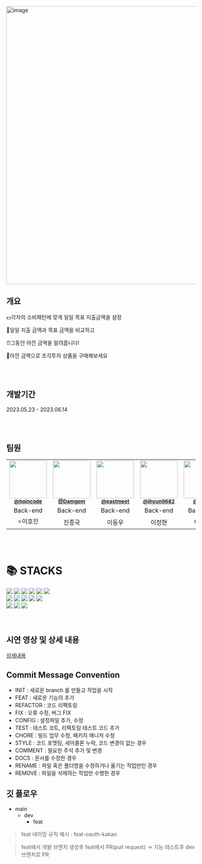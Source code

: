 <img width="737" alt="image" src="https://github.com/fintech-base-1/fin-point/assets/104135990/996385c6-996c-4fb2-a9fd-c992f3a588bd">

## 개요


💵각자의 소비패턴에 맞게 일일 목표 지출금액을 설정

📱일일 지출 금액과 목표 금액을 비교하고

⏰그동안 아낀 금액을 알려줍니다!

👟아낀 금액으로 조각투자 상품을 구매해보세요


<br>
<br>

## 개발기간
2023.05.23 - 2023.06.14

<br>
<br>

## 팀원

<table>
  <tr>
     <td align="center"><img src="https://github.com/fintech-base-1/practice-git/assets/104135990/68ae5c44-ea7c-437a-a8cc-f5269a6d7b65" width="100px;" alt=""/><br /><sub><a href="https://github.com/hojncode"><b>@hojncode</b></sub></a><br /></td>
     <td align="center"><img src="https://github.com/fintech-base-1/practice-git/assets/104135990/1bee7fe5-7c11-4f58-9b5b-c3e24ebed757" width="100px;" alt=""/><br /><sub><a href="https://github.com/Damgom"><b>@Damgom</b></sub></a><br /></td>
    <td align="center"><img src="https://github.com/fintech-base-1/practice-git/assets/104135990/d763d5b1-dc62-4b01-b99a-5f3e3895ece4" width="100px;" alt=""/><br /><sub><a href="https://github.com/eastmeet"><b>@eastmeet</b></sub></a><br /></td>
    <td align="center"><img src="https://github.com/fintech-base-1/practice-git/assets/104135990/f9229e9c-40bb-49c8-b1a4-7e349e54b081" width="100px;" alt=""/><br /><sub><a href="https://github.com/jhyun9682"><b>@jhyun9682</b></sub></a><br /></td>
    <td align="center"><img src="https://github.com/fintech-base-1/practice-git/assets/104135990/bdedabe3-e075-4492-ad43-e9c1425c9b9c" width="100px;" alt=""/><br /><sub><a href="https://github.com/arxivj"><b>@arxivj</b></sub></a><br /></td>
</tr>
      <tr>
            <td align="center">Back-end</td>
            <td align="center">Back-end</td>
            <td align="center">Back-end</td>
            <td align="center">Back-end</td>
            <td align="center">Back-end</td>
  </tr>
      <tr>
      <td align="center">⭐️이호진</td>
      <td align="center">진종국</td>
      <td align="center">이동우</td>
      <td align="center">이정현</td>
      <td align="center">박진석</td>
      </tr>
    
</table>

<br>
<br>

<div><h1>📚 STACKS</h1></div>

<div> 
  <img src="https://img.shields.io/badge/java-007396?style=for-the-badge&logo=java&logoColor=white"> 
  <img src="https://img.shields.io/badge/mysql-4479A1?style=for-the-badge&logo=mysql&logoColor=white"> 
  
  <img src="https://img.shields.io/badge/spring-6DB33F?style=for-the-badge&logo=spring&logoColor=white"> 
  <img src="https://img.shields.io/badge/thymeleaf-005F0F?style=for-the-badge&logo=thymeleaf&logoColor=white"> 
  
  <img src="https://img.shields.io/badge/jwt-000000?style=for-the-badge&logo=jsonwebtokens&logoColor=white">

  <img src="https://img.shields.io/badge/redis-DC382D?style=for-the-badge&logo=redis&logoColor=white">
  <br>
  
  <img src="https://img.shields.io/badge/html5-E34F26?style=for-the-badge&logo=html5&logoColor=white"> 
  <img src="https://img.shields.io/badge/css-1572B6?style=for-the-badge&logo=css3&logoColor=white"> 
  <img src="https://img.shields.io/badge/javascript-F7DF1E?style=for-the-badge&logo=javascript&logoColor=black"> 
  <img src="https://img.shields.io/badge/jquery-0769AD?style=for-the-badge&logo=jquery&logoColor=white">
    <img src="https://img.shields.io/badge/bootstrap-7952B3?style=for-the-badge&logo=bootstrap&logoColor=white">
  <br>
  

  <img src="https://img.shields.io/badge/amazonaws-232F3E?style=for-the-badge&logo=amazonaws&logoColor=white"> 
  <img src="https://img.shields.io/badge/github-181717?style=for-the-badge&logo=github&logoColor=white">
  <img src="https://img.shields.io/badge/git-F05032?style=for-the-badge&logo=git&logoColor=white">
  
</div>


<br>
<br>

## 시연 영상 및 상세 내용

[상세내용](https://enshrined-scooter-6ed.notion.site/ecf5db232b3d4bb5825b25a08f488820?pvs=4)

## Commit Message Convention
- INIT : 새로운 branch 를 만들고 작업을 시작
- FEAT : 새로운 기능의 추가
- REFACTOR : 코드 리팩토링
- FIX : 오류 수정, 버그 FIX
- CONFIG : 설정파일 추가, 수정
- TEST : 테스트 코트, 리팩토링 테스트 코드 추가
- CHORE : 빌드 업무 수정, 패키지 매니저 수정
- STYLE : 코드 포맷팅, 세미콜론 누락, 코드 변경이 없는 경우
- COMMENT :	필요한 주석 추가 및 변경
- DOCS : 문서를 수정한 경우
- RENAME : 파일 혹은 폴더명을 수정하거나 옮기는 작업만인 경우
- REMOVE : 파일을 삭제하는 작업만 수행한 경우

## 깃 플로우
- main
  - dev
    - feat

> feat 네이밍 규칙 예시 : feat-oauth-kakao

> feat에서 개발 브랜치 생성후 feat에서 PR(pull request) -> 기능 테스트후 dev 브랜치로 PR
